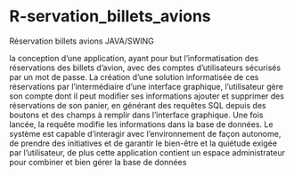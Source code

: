 # R-servation_billets_avions
Réservation billets avions  JAVA/SWING

la conception d’une application, ayant pour but 
l’informatisation des réservations des billets d’avion, avec des comptes 
d’utilisateurs sécurisés par un mot de passe. La création d’une solution 
informatisée de ces réservations par l’intermédiaire d’une interface graphique, 
l’utilisateur gère son compte dont il peut modifier ses informations ajouter et 
supprimer des réservations de son panier, en générant des requêtes SQL depuis 
des boutons et des champs à remplir dans l’interface graphique. Une fois lancée, 
la requête modifie les informations dans la base de données. Le système est 
capable d’interagir avec l’environnement de façon autonome, de prendre des 
initiatives et de garantir le bien-être et la quiétude exigée par l’utilisateur, de 
plus cette application contient un espace administrateur pour combiner et bien 
gérer la base de données
